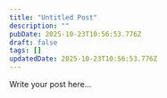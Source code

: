 ```yaml
---
title: "Untitled Post"
description: ""
pubDate: 2025-10-23T10:56:53.776Z
draft: false
tags: []
updatedDate: 2025-10-23T10:56:53.776Z
---
```


Write your post here...

